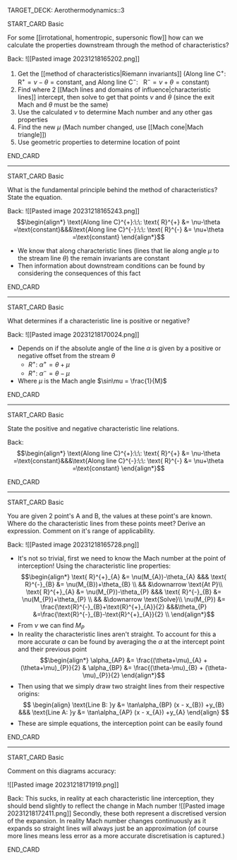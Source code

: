 TARGET_DECK: Aerothermodynamics::3



START_CARD
Basic

For some [[irrotational, homentropic, supersonic flow]] how can we calculate the properties downstream through the method of characteristics?

Back: 
![[Pasted image 20231218165202.png]]
1) Get the [[method of characteristics|Riemann invariants]] ($\text{Along line C}^{+}:\:\: \text{ R}^{+}  = \nu-\theta =\text{constant}$, and $\text{Along line C}^{-}:\:\: \text{ R}^{-} = \nu+\theta =\text{constant}$)
2) Find where 2 [[Mach lines and domains of influence|characteristic lines]] intercept, then solve to get that points $\nu$ and $\theta$ (since the exit Mach and $\theta$ must be the same)
3) Use the calculated $\nu$ to determine Mach number and any other gas properties
4) Find the new $\mu$ (Mach number changed, use [[Mach cone|Mach triangle]])
5) Use geometric properties to determine location of point
<!--ID: 1703587253200-->
END_CARD


--------

START_CARD
Basic

What is the fundamental principle behind the method of characteristics? State the equation.

Back: 
![[Pasted image 20231218165243.png]]
$$\begin{align*}  \text{Along line C}^{+}:\:\: \text{ R}^{+} &= \nu-\theta =\text{constant}&&&\text{Along line C}^{-}:\:\: \text{ R}^{-} &= \nu+\theta =\text{constant}   \end{align*}$$
- We know that along characteristic lines (lines that lie along angle $\mu$ to the stream line $\theta$) the remain invariants are constant
- Then information about downstream conditions can be found by considering the consequences of this fact
<!--ID: 1703587253213-->
END_CARD


--------

START_CARD
Basic

What determines if a characteristic line is positive or negative?

Back: 
![[Pasted image 20231218170024.png]]
- Depends on if the absolute angle of the line $\alpha$ is given by a positive or negative offset from the stream $\theta$
	- $R^{+}:$ $\alpha^{+}=\theta+\mu$
	- $R^{+}:$ $\alpha^{-}=\theta-\mu$
- Where $\mu$ is the Mach angle $\sin\mu = \frac{1}{M}$
<!--ID: 1703587253223-->
END_CARD


--------

START_CARD
Basic

State the positive and negative characteristic line relations.

Back: 
$$\begin{align*}  \text{Along line C}^{+}:\:\: \text{ R}^{+} &= \nu-\theta =\text{constant}&&&\text{Along line C}^{-}:\:\: \text{ R}^{-} &= \nu+\theta =\text{constant}   \end{align*}$$
<!--ID: 1703587253234-->
END_CARD




--------

START_CARD
Basic

You are given 2 point's A and B, the values at these point's are known. Where do the characteristic lines from these points meet? Derive an expression. Comment on it's range of applicability.

Back: 
![[Pasted image 20231218165728.png]]
- It's not so trivial, first we need to know the Mach number at the point of interception! Using the characteristic line properties:
$$\begin{align*}
\text{ R}^{+}_{A} &= \nu(M_{A})-\theta_{A} &&& \text{ R}^{-}_{B} &= \nu(M_{B})+\theta_{B} \\
   && &\downarrow \text{At P}\\
\text{ R}^{+}_{A} &= \nu(M_{P})-\theta_{P} &&& \text{ R}^{-}_{B} &= \nu(M_{P})+\theta_{P} \\
   && &\downarrow \text{Solve}\\
 \nu(M_{P}) &=  \frac{\text{R}^{-}_{B}+\text{R}^{+}_{A}}{2} &&&\theta_{P} &=\frac{\text{R}^{-}_{B}-\text{R}^{+}_{A}}{2} \\
\end{align*}$$
- From $\nu$ we can find $M_{P}$
- In reality the characteristic lines aren't straight. To account for this a more accurate $\alpha$ can be found by averaging the $\alpha$ at the intercept point and their previous point
$$\begin{align*}
\alpha_{AP} &= \frac{(\theta+\mu)_{A} + (\theta+\mu)_{P}}{2}  & \alpha_{BP} &= \frac{(\theta-\mu)_{B} + (\theta-\mu)_{P}}{2}
\end{align*}$$
- Then using that we simply draw two straight lines from their respective origins:
$$ \begin{align}
\text{Line B: }y &= \tan\alpha_{BP} (x - x_{B}) +y_{B} &&& \text{Line A: }y &= \tan\alpha_{AP} (x - x_{A}) +y_{A}
\end{align} $$
- These are simple equations, the interception point can be easily found
<!--ID: 1703587253245-->
END_CARD


--------

START_CARD
Basic

Comment on this diagrams accuracy:

![[Pasted image 20231218171919.png]]

Back: 
This sucks, in reality at each characteristic line interception, they should bend slightly to reflect the change in Mach number
![[Pasted image 20231218172411.png]]
Secondly, these both represent a discretised version of the expansion. In reality Mach number changes continuously as it expands so straight lines will always just be an approximation (of course more lines means less error as a more accurate discretisation is captured.)
<!--ID: 1703587253256-->
END_CARD





